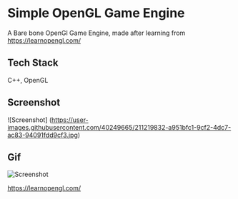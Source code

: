 
# Simple OpenGL Game Engine 

A Bare bone OpenGl Game Engine, 
made after learning from https://learnopengl.com/

## Tech Stack

C++, OpenGL

## Screenshot
![Screenshot]
(https://user-images.githubusercontent.com/40249665/211219832-a951bfc1-9cf2-4dc7-ac83-94091fdd9cf3.jpg)
## Gif
![Screenshot](https://user-images.githubusercontent.com/40249665/211174968-6514a1a4-09fc-4285-a4c0-8fa92b67fbc8.gif)

https://learnopengl.com/


